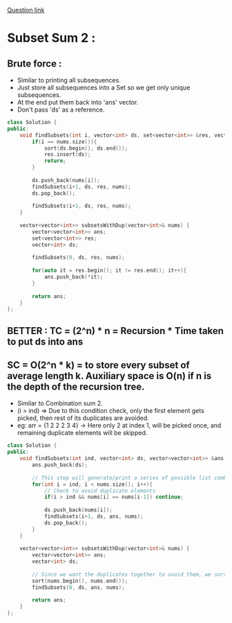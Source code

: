 [Question link](https://leetcode.com/problems/subsets-ii/)

# Subset Sum 2 :

## Brute force :

- Similar to printing all subsequences.
- Just store all subsequences into a Set so we get only unique subsequences.
- At the end put them back into 'ans' vector.
- Don't pass 'ds' as a reference.

```cpp
class Solution {
public:
    void findSubsets(int i, vector<int> ds, set<vector<int>> &res, vector<int> &nums){
        if(i == nums.size()){
            sort(ds.begin(), ds.end());
            res.insert(ds);
            return;
        }
        
        ds.push_back(nums[i]);
        findSubsets(i+1, ds, res, nums);
        ds.pop_back();
        
        findSubsets(i+1, ds, res, nums);
    }
    
    vector<vector<int>> subsetsWithDup(vector<int>& nums) {
        vector<vector<int>> ans;
        set<vector<int>> res;
        vector<int> ds;
        
        findSubsets(0, ds, res, nums);
        
        for(auto it = res.begin(); it != res.end(); it++){
            ans.push_back(*it);
        }
        
        return ans;
    }
};
```

## BETTER : TC = (2^n) * n = Recursion * Time taken to put ds into ans
## SC = O(2^n * k) = to store every subset of average length k. Auxiliary space is O(n)  if n is the depth of the recursion tree.

- Similar to Combination sum 2.
- (i > ind) => Due to this condition check, only the first element gets picked, then rest of its duplicates are avoided.
- eg: arr = {1 2 2 2 3 4} -> Here only 2 at index 1, will be picked once, and remaining duplicate elements will be skipped.

```cpp
class Solution {
public:
    void findSubsets(int ind, vector<int> ds, vector<vector<int>> &ans, vector<int> &nums){
        ans.push_back(ds);
        
        // This step will generate/print a series of possible list combinations acheived on that recursion level
        for(int i = ind; i < nums.size(); i++){
            // Check to avoid duplicate elements
            if(i > ind && nums[i] == nums[i-1]) continue;
            
            ds.push_back(nums[i]);
            findSubsets(i+1, ds, ans, nums);
            ds.pop_back();
        }
    }
    
    vector<vector<int>> subsetsWithDup(vector<int>& nums) {
        vector<vector<int>> ans;
        vector<int> ds;
        
        // Since we want the duplicates together to avoid them, we sort it.
        sort(nums.begin(), nums.end());
        findSubsets(0, ds, ans, nums);
        
        return ans;
    }
};
```
